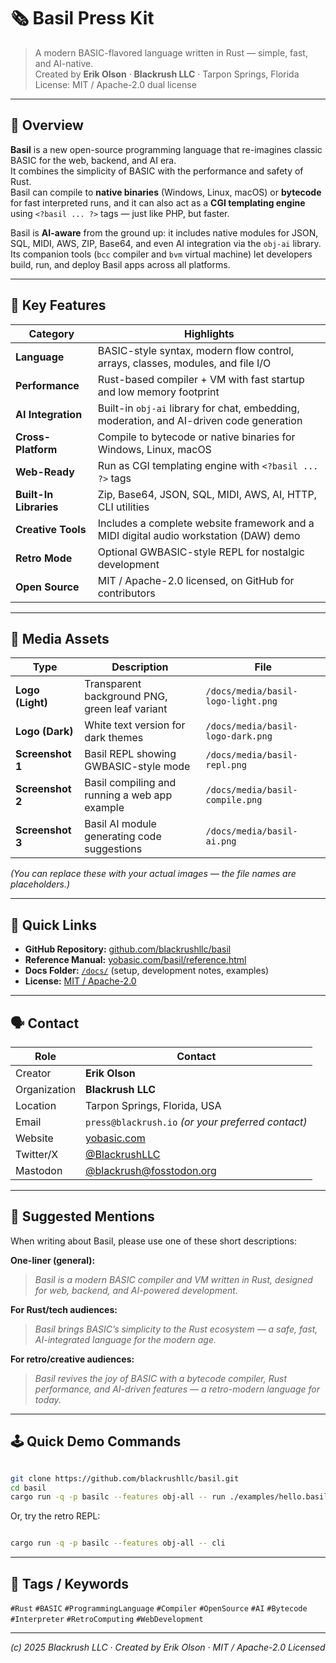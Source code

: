 # 🗞️ Basil Press Kit

> A modern BASIC-flavored language written in Rust — simple, fast, and AI-native.  
> Created by **Erik Olson** · **Blackrush LLC** · Tarpon Springs, Florida  
> License: MIT / Apache-2.0 dual license

---

## 🌿 Overview

**Basil** is a new open-source programming language that re-imagines classic BASIC for the web, backend, and AI era.  
It combines the simplicity of BASIC with the performance and safety of Rust.  
Basil can compile to **native binaries** (Windows, Linux, macOS) or **bytecode** for fast interpreted runs, and it can also act as a **CGI templating engine** using `<?basil ... ?>` tags — just like PHP, but faster.

Basil is **AI-aware** from the ground up: it includes native modules for JSON, SQL, MIDI, AWS, ZIP, Base64, and even AI integration via the `obj-ai` library.  
Its companion tools (`bcc` compiler and `bvm` virtual machine) let developers build, run, and deploy Basil apps across all platforms.

---

## 🧠 Key Features

| Category | Highlights |
|-----------|-------------|
| **Language** | BASIC-style syntax, modern flow control, arrays, classes, modules, and file I/O |
| **Performance** | Rust-based compiler + VM with fast startup and low memory footprint |
| **AI Integration** | Built-in `obj-ai` library for chat, embedding, moderation, and AI-driven code generation |
| **Cross-Platform** | Compile to bytecode or native binaries for Windows, Linux, macOS |
| **Web-Ready** | Run as CGI templating engine with `<?basil ... ?>` tags |
| **Built-In Libraries** | Zip, Base64, JSON, SQL, MIDI, AWS, AI, HTTP, CLI utilities |
| **Creative Tools** | Includes a complete website framework and a MIDI digital audio workstation (DAW) demo |
| **Retro Mode** | Optional GWBASIC-style REPL for nostalgic development |
| **Open Source** | MIT / Apache-2.0 licensed, on GitHub for contributors |

---

## 📸 Media Assets

| Type | Description | File |
|------|--------------|------|
| **Logo (Light)** | Transparent background PNG, green leaf variant | `/docs/media/basil-logo-light.png` |
| **Logo (Dark)** | White text version for dark themes | `/docs/media/basil-logo-dark.png` |
| **Screenshot 1** | Basil REPL showing GWBASIC-style mode | `/docs/media/basil-repl.png` |
| **Screenshot 2** | Basil compiling and running a web app example | `/docs/media/basil-compile.png` |
| **Screenshot 3** | Basil AI module generating code suggestions | `/docs/media/basil-ai.png` |

*(You can replace these with your actual images — the file names are placeholders.)*

---

## 🔗 Quick Links

- **GitHub Repository:** [github.com/blackrushllc/basil](https://github.com/blackrushllc/basil)
- **Reference Manual:** [yobasic.com/basil/reference.html](https://yobasic.com/basil/reference.html)
- **Docs Folder:** [`/docs/`](../docs/) (setup, development notes, examples)
- **License:** [MIT / Apache-2.0](../LICENSE)

---

## 🗣️ Contact

| Role | Contact |
|------|----------|
| Creator | **Erik Olson** |
| Organization | **Blackrush LLC** |
| Location | Tarpon Springs, Florida, USA |
| Email | `press@blackrush.io` *(or your preferred contact)* |
| Website | [yobasic.com](https://yobasic.com) |
| Twitter/X | [@BlackrushLLC](https://twitter.com/BlackrushLLC) |
| Mastodon | [@blackrush@fosstodon.org](https://fosstodon.org/@blackrush) |

---

## 📣 Suggested Mentions

When writing about Basil, please use one of these short descriptions:

**One-liner (general):**
> *Basil is a modern BASIC compiler and VM written in Rust, designed for web, backend, and AI-powered development.*

**For Rust/tech audiences:**
> *Basil brings BASIC’s simplicity to the Rust ecosystem — a safe, fast, AI-integrated language for the modern age.*

**For retro/creative audiences:**
> *Basil revives the joy of BASIC with a bytecode compiler, Rust performance, and AI-driven features — a retro-modern language for today.*

---

## 🕹️ Quick Demo Commands

```bash

git clone https://github.com/blackrushllc/basil.git
cd basil
cargo run -q -p basilc --features obj-all -- run ./examples/hello.basil

````

Or, try the retro REPL:

```bash

cargo run -q -p basilc --features obj-all -- cli

```
---

## 🧩 Tags / Keywords

`#Rust` `#BASIC` `#ProgrammingLanguage` `#Compiler` `#OpenSource`
`#AI` `#Bytecode` `#Interpreter` `#RetroComputing` `#WebDevelopment`

---

*(c) 2025 Blackrush LLC · Created by Erik Olson · MIT / Apache-2.0 Licensed*

